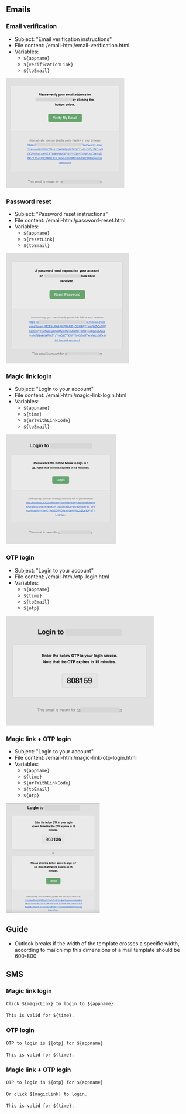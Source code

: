 ## Emails

### Email verification
- Subject: "Email verification instructions"
- File content: /email-html/email-verification.html
- Variables:
    - `${appname}`
    - `${verificationLink}`
    - `${toEmail}`

<img src="https://github.com/supertokens/email-sms-templates/raw/master/images/email-verify-email.png" style="height: 300px"/>

### Password reset
- Subject: "Password reset instructions"
- File content: /email-html/password-reset.html
- Variables:
    - `${appname}`
    - `${resetLink}`
    - `${toEmail}`

<img src="https://github.com/supertokens/email-sms-templates/raw/master/images/pass-reset-email.png" style="height: 300px"/>

### Magic link login
- Subject: "Login to your account"
- File content: /email-html/magic-link-login.html
- Variables:
    - `${appname}`
    - `${time}`
    - `${urlWithLinkCode}`
    - `${toEmail}`

<img src="https://github.com/supertokens/email-sms-templates/raw/master/images/magic-link.png" style="height: 300px"/>

### OTP login
- Subject: "Login to your account"
- File content: /email-html/otp-login.html
- Variables:
    - `${appname}`
    - `${time}`
    - `${toEmail}`
    - `${otp}`

<img src="https://github.com/supertokens/email-sms-templates/raw/master/images/otp-login.png" style="height: 300px"/>

### Magic link + OTP login
- Subject: "Login to your account"
- File content: /email-html/magic-link-otp-login.html
- Variables:
    - `${appname}`
    - `${time}`
    - `${urlWithLinkCode}`
    - `${toEmail}`
    - `${otp}`

<img src="https://github.com/supertokens/email-sms-templates/raw/master/images/otp-magic-link.png" style="height: 300px"/>

## Guide
- Outlook breaks if the width of the template crosses a specific width, according to mailchimp this dimensions of a mail template should be 600-800

## SMS

### Magic link login
```
Click ${magicLink} to login to ${appname}

This is valid for ${time}.
```

### OTP login
```
OTP to login is ${otp} for ${appname}

This is valid for ${time}.
```


### Magic link + OTP login
```
OTP to login is ${otp} for ${appname}

Or click ${magicLink} to login.

This is valid for ${time}.
```
